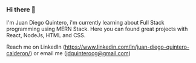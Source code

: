 ### Hi there 👋
I'm Juan Diego Quintero, i'm currently learning about Full Stack programming using MERN Stack. Here you can found great projects with React, NodeJs, HTML and CSS.

Reach me on LinkedIn (https://www.linkedin.com/in/juan-diego-quintero-calderon/) or email me (jdquinterocg@gmail.com)
<!--
**Jdquinterocg/jdquinterocg** is a ✨ _special_ ✨ repository because its `README.md` (this file) appears on your GitHub profile.

Here are some ideas to get you started:

- 🔭 I’m currently working on ...
- 🌱 I’m currently learning ...
- 👯 I’m looking to collaborate on ...
- 🤔 I’m looking for help with ...
- 💬 Ask me about ...
- 📫 How to reach me: ...
- 😄 Pronouns: ...
- ⚡ Fun fact: ...
-->
